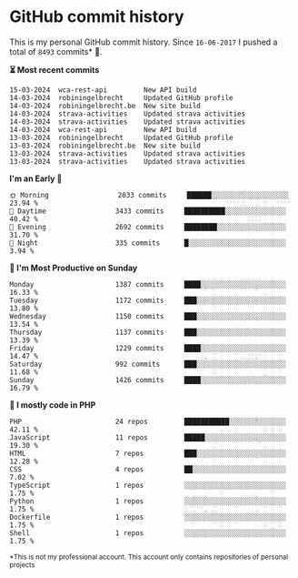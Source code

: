 # GitHub commit history
This is my personal GitHub commit history. Since <!--START_SECTION:first-commit-date-->`16-06-2017`<!--END_SECTION:first-commit-date--> I pushed a total of <!--START_SECTION:total-commit-count-->`8493`<!--END_SECTION:total-commit-count--> commits* 🎉.

<!--START_SECTION:most-recent-commits-->
**⏳ Most recent commits**
                                        
```text
15-03-2024  wca-rest-api         New API build
14-03-2024  robiningelbrecht     Updated GitHub profile
14-03-2024  robiningelbrecht.be  New site build
14-03-2024  strava-activities    Updated strava activities
14-03-2024  strava-activities    Updated strava activities
14-03-2024  wca-rest-api         New API build
13-03-2024  robiningelbrecht     Updated GitHub profile
13-03-2024  robiningelbrecht.be  New site build
13-03-2024  strava-activities    Updated strava activities
13-03-2024  strava-activities    Updated strava activities
```
<!--END_SECTION:most-recent-commits-->  

<!--START_SECTION:commits-per-day-time-->
**I&#039;m an Early 🐤**

```text
🌞 Morning                 2033 commits     ██████░░░░░░░░░░░░░░░░░░░   23.94 %
🌆 Daytime                 3433 commits     ██████████░░░░░░░░░░░░░░░   40.42 %
🌃 Evening                 2692 commits     ████████░░░░░░░░░░░░░░░░░   31.70 %
🌙 Night                   335 commits      █░░░░░░░░░░░░░░░░░░░░░░░░   3.94 %
```
<!--END_SECTION:commits-per-day-time-->  

<!--START_SECTION:commits-per-weekday-->
**📅 I&#039;m Most Productive on Sunday**

```text
Monday                    1387 commits     ████░░░░░░░░░░░░░░░░░░░░░   16.33 %
Tuesday                   1172 commits     ███░░░░░░░░░░░░░░░░░░░░░░   13.80 %
Wednesday                 1150 commits     ███░░░░░░░░░░░░░░░░░░░░░░   13.54 %
Thursday                  1137 commits     ███░░░░░░░░░░░░░░░░░░░░░░   13.39 %
Friday                    1229 commits     ████░░░░░░░░░░░░░░░░░░░░░   14.47 %
Saturday                  992 commits      ███░░░░░░░░░░░░░░░░░░░░░░   11.68 %
Sunday                    1426 commits     ████░░░░░░░░░░░░░░░░░░░░░   16.79 %
```
<!--END_SECTION:commits-per-weekday-->  

<!--START_SECTION:repos-per-language-->
**💬 I mostly code in PHP**

```text
PHP                       24 repos         ███████████░░░░░░░░░░░░░░   42.11 %
JavaScript                11 repos         █████░░░░░░░░░░░░░░░░░░░░   19.30 %
HTML                      7 repos          ███░░░░░░░░░░░░░░░░░░░░░░   12.28 %
CSS                       4 repos          ██░░░░░░░░░░░░░░░░░░░░░░░   7.02 %
TypeScript                1 repos          ░░░░░░░░░░░░░░░░░░░░░░░░░   1.75 %
Python                    1 repos          ░░░░░░░░░░░░░░░░░░░░░░░░░   1.75 %
Dockerfile                1 repos          ░░░░░░░░░░░░░░░░░░░░░░░░░   1.75 %
Shell                     1 repos          ░░░░░░░░░░░░░░░░░░░░░░░░░   1.75 %
```
<!--END_SECTION:repos-per-language-->  

<sub>*This is not my professional account. This account only contains repositories of personal projects</sub>
